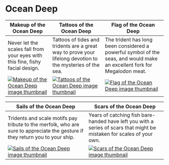 # Ocean Deep

| Makeup of the Ocean Deep | Tattoos of the Ocean Deep | Flag of the Ocean Deep |
| ------------------------ | ------------------------- | ---------------------- |
| Never let the scales fall from your eyes with this fine, fishy facial design. | Tattoos of tides and tridents are a great way to prove your lifelong devotion to the mysteries of the sea. | The trident has long been considered a powerful symbol of the seas, and would make an excellent fork for Megalodon meat. |
| [![Makeup of the Ocean Deep image thumbnail](https://seaofthieves.wiki.gg/images/b/b8/Makeup_of_the_Ocean_Deep.png)](https://seaofthieves.wiki.gg/wiki/Makeup_of_the_Ocean_Deep) | [![Tattoos of the Ocean Deep image thumbnail](https://seaofthieves.wiki.gg/images/d/d2/Tattoos_of_the_Ocean_Deep.png)](https://seaofthieves.wiki.gg/wiki/Tattoos_of_the_Ocean_Deep) | [![Flag of the Ocean Deep image thumbnail](https://seaofthieves.wiki.gg/images/c/cd/Flag_of_the_Ocean_Deep.png)](https://seaofthieves.wiki.gg/wiki/Flag_of_the_Ocean_Deep) |

| Sails of the Ocean Deep | Scars of the Ocean Deep |
| ----------------------- | ----------------------- |
| Tridents and scale motifs pay tribute to the merfolk, who are sure to appreciate the gesture if they return you to your ship. | Years of catching fish bare-handed have left you with a series of scars that might be mistaken for scales of your own. |
| [![Sails of the Ocean Deep image thumbnail](https://seaofthieves.wiki.gg/images/3/3f/Sails_of_the_Ocean_Deep.png)](https://seaofthieves.wiki.gg/wiki/Sails_of_the_Ocean_Deep) | [![Scars of the Ocean Deep image thumbnail](https://seaofthieves.wiki.gg/images/a/af/Scars_of_the_Ocean_Deep.png)](https://seaofthieves.wiki.gg/wiki/Scars_of_the_Ocean_Deep) |
